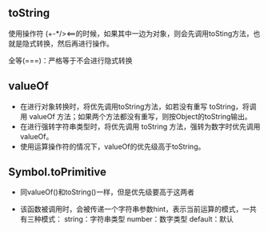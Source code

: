 ## toString

使用操作符 (+-*/><==的时候，如果其中一边为对象，则会先调用toSting方法，也就是隐式转换，然后再进行操作。

全等(===)：严格等于不会进行隐式转换

## valueOf


- 在进行对象转换时，将优先调用toString方法，如若没有重写 toString，将调用 valueOf 方法；如果两个方法都没有重写，则按Object的toString输出。
- 在进行强转字符串类型时，将优先调用 toString 方法，强转为数字时优先调用 valueOf。
- 使用运算操作符的情况下，valueOf的优先级高于toString。

## Symbol.toPrimitive

- 同valueOf()和toString()一样，但是优先级要高于这两者

- 该函数被调用时，会被传递一个字符串参数hint，表示当前运算的模式，一共有三种模式：
string：字符串类型
number：数字类型
default：默认
